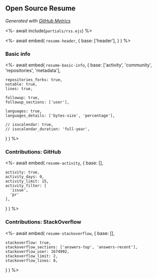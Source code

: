 ## Open Source Resume
*Generated with [GitHub Metrics](https://github.com/lowlighter/metrics)*

<%- await include(`partials/rss.ejs`) %> 

<%- await embed(
  `resume-header`, 
  {
    base: ['header'],
  }
) %>


### Basic info
<%- await embed(
  `resume-basic-info`, 
  {
    base: ['activity', 'community', 'repositories', 'metadata'],

    repositories_forks: true,
    notable: true,
    lines: true,

    followup: true,
    followup_sections: ['user'],

    languages: true,
    languages_details: ['bytes-size', 'percentage'],
    
    // isocalendar: true,
    // isocalendar_duration: 'full-year',
  }
) %>

<div style="page-break-after: always;"></div>

### Contributions: GitHub
<%- await embed(
  `resume-activity`, 
  {
    base: [],

    activity: true,
    activity_days: 0,
    activity_limit: 15,
    activity_filter: [
      'issue',
      'pr'
    ],
  }
) %>

<div style="page-break-after: always;"></div>

### Contributions: StackOverflow
<%- await embed(
  `resume-stackoverflow`,
  {
    base: [],

    stackoverflow: true,
    stackoverflow_sections: ['answers-top', 'answers-recent'],
    stackoverflow_user: 1674992,
    stackoverflow_limit: 2,
    stackoverflow_lines: 8,
  }
) %>
